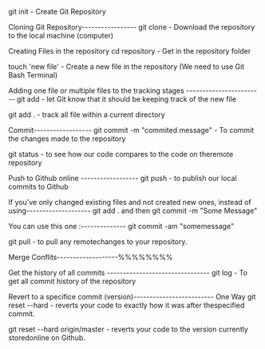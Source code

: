 git init - Create Git Repository

Cloning Git Repository-----------------
git clone <repository URL>   - Download the repository to the local machine (computer)

Creating Files in the repository
cd repository   - Get in the repository folder

touch 'new file' - Create a new file in the repository (We need to use Git Bash Terminal)

Adding one file or multiple files to the tracking stages ------------------------
git add <new file name> - let Git know that it should be keeping track of the new file

git add .  - track all file within a current directory


Commit------------------
git commit -m "commited message" - To commit the changes made to the repository


git status - to see how our code compares to the code on theremote repository

Push to Github online ------------------
git push - to publish our local commits to Github


If you’ve only changed existing files and not created new ones, instead of using--------------------
git add .
and then
git commit -m "Some Message"

You can use this one :--------------
git commit -am "somemessage"

git pull - to pull any remotechanges to your repository.


Merge Conflits-------------------%%%%%%%%

Get the history of all commits --------------------------------
git log - To get all commit history of the repository


Revert to a specifice commit (version)-------------------------
One Way
git reset --hard <commit hash>  - reverts your code to exactly how it was after thespecified commit.


git reset --hard origin/master - reverts your code to the version currently storedonline on Github.




